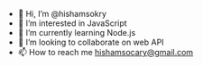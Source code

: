- 👋 Hi, I’m @hishamsokry
- 👀 I’m interested in JavaScript
- 🌱 I’m currently learning Node.js
- 💞️ I’m looking to collaborate on web API
- 📫 How to reach me hishamsocary@gmail.com

<!---
hishamsokry/hishamsokry is a ✨ special ✨ repository because its `README.md` (this file) appears on your GitHub profile.
You can click the Preview link to take a look at your changes.
--->
